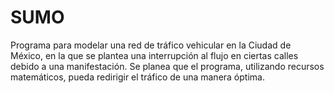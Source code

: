 # SUMO
Programa para modelar una red de tráfico vehicular en la Ciudad de México, en la que se plantea una interrupción al flujo en ciertas calles debido a una manifestación. 
Se planea que el programa, utilizando recursos matemáticos, pueda redirigir el tráfico de una manera óptima.
